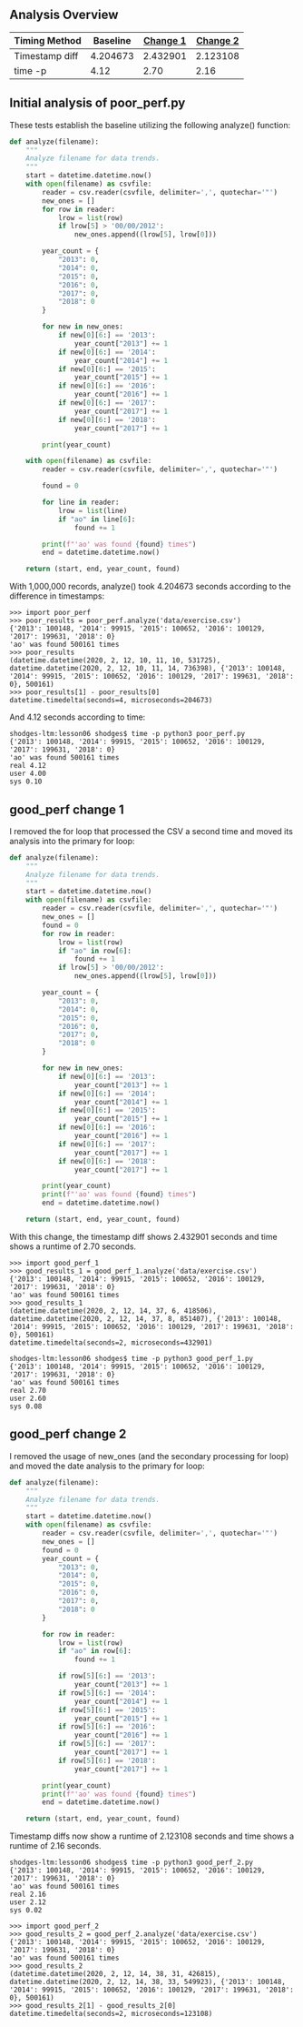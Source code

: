 ## Analysis Overview
| Timing Method  | Baseline | [Change 1](#good_perf-change-1) | [Change 2](#good_perf-change-2) |
| -------------- | -------- | ------------------------------- | ------------------------------- |
| Timestamp diff | 4.204673 | 2.432901                        | 2.123108                        |
| time -p        | 4.12     | 2.70                            | 2.16                            |
## Initial analysis of poor_perf.py
These tests establish the baseline utilizing the following analyze() function:
```python
def analyze(filename):
    """
    Analyze filename for data trends.
    """
    start = datetime.datetime.now()
    with open(filename) as csvfile:
        reader = csv.reader(csvfile, delimiter=',', quotechar='"')
        new_ones = []
        for row in reader:
            lrow = list(row)
            if lrow[5] > '00/00/2012':
                new_ones.append((lrow[5], lrow[0]))

        year_count = {
            "2013": 0,
            "2014": 0,
            "2015": 0,
            "2016": 0,
            "2017": 0,
            "2018": 0
        }

        for new in new_ones:
            if new[0][6:] == '2013':
                year_count["2013"] += 1
            if new[0][6:] == '2014':
                year_count["2014"] += 1
            if new[0][6:] == '2015':
                year_count["2015"] += 1
            if new[0][6:] == '2016':
                year_count["2016"] += 1
            if new[0][6:] == '2017':
                year_count["2017"] += 1
            if new[0][6:] == '2018':
                year_count["2017"] += 1

        print(year_count)

    with open(filename) as csvfile:
        reader = csv.reader(csvfile, delimiter=',', quotechar='"')

        found = 0

        for line in reader:
            lrow = list(line)
            if "ao" in line[6]:
                found += 1

        print(f"'ao' was found {found} times")
        end = datetime.datetime.now()

    return (start, end, year_count, found)
```
With 1,000,000 records, analyze() took 4.204673 seconds according to the difference in timestamps:
```
>>> import poor_perf
>>> poor_results = poor_perf.analyze('data/exercise.csv')
{'2013': 100148, '2014': 99915, '2015': 100652, '2016': 100129, '2017': 199631, '2018': 0}
'ao' was found 500161 times
>>> poor_results
(datetime.datetime(2020, 2, 12, 10, 11, 10, 531725), datetime.datetime(2020, 2, 12, 10, 11, 14, 736398), {'2013': 100148, '2014': 99915, '2015': 100652, '2016': 100129, '2017': 199631, '2018': 0}, 500161)
>>> poor_results[1] - poor_results[0]
datetime.timedelta(seconds=4, microseconds=204673)
```
And 4.12 seconds according to time:
```
shodges-ltm:lesson06 shodges$ time -p python3 poor_perf.py
{'2013': 100148, '2014': 99915, '2015': 100652, '2016': 100129, '2017': 199631, '2018': 0}
'ao' was found 500161 times
real 4.12
user 4.00
sys 0.10
```

## good_perf change 1
I removed the for loop that processed the CSV a second time and moved its analysis into the primary for loop:
```python
def analyze(filename):
    """
    Analyze filename for data trends.
    """
    start = datetime.datetime.now()
    with open(filename) as csvfile:
        reader = csv.reader(csvfile, delimiter=',', quotechar='"')
        new_ones = []
        found = 0
        for row in reader:
            lrow = list(row)
            if "ao" in row[6]:
                found += 1
            if lrow[5] > '00/00/2012':
                new_ones.append((lrow[5], lrow[0]))

        year_count = {
            "2013": 0,
            "2014": 0,
            "2015": 0,
            "2016": 0,
            "2017": 0,
            "2018": 0
        }

        for new in new_ones:
            if new[0][6:] == '2013':
                year_count["2013"] += 1
            if new[0][6:] == '2014':
                year_count["2014"] += 1
            if new[0][6:] == '2015':
                year_count["2015"] += 1
            if new[0][6:] == '2016':
                year_count["2016"] += 1
            if new[0][6:] == '2017':
                year_count["2017"] += 1
            if new[0][6:] == '2018':
                year_count["2017"] += 1

        print(year_count)
        print(f"'ao' was found {found} times")
        end = datetime.datetime.now()

    return (start, end, year_count, found)
```
With this change, the timestamp diff shows 2.432901 seconds and time shows a runtime of 2.70 seconds.
```
>>> import good_perf_1
>>> good_results_1 = good_perf_1.analyze('data/exercise.csv')
{'2013': 100148, '2014': 99915, '2015': 100652, '2016': 100129, '2017': 199631, '2018': 0}
'ao' was found 500161 times
>>> good_results_1
(datetime.datetime(2020, 2, 12, 14, 37, 6, 418506), datetime.datetime(2020, 2, 12, 14, 37, 8, 851407), {'2013': 100148, '2014': 99915, '2015': 100652, '2016': 100129, '2017': 199631, '2018': 0}, 500161)
datetime.timedelta(seconds=2, microseconds=432901)
```
```
shodges-ltm:lesson06 shodges$ time -p python3 good_perf_1.py
{'2013': 100148, '2014': 99915, '2015': 100652, '2016': 100129, '2017': 199631, '2018': 0}
'ao' was found 500161 times
real 2.70
user 2.60
sys 0.08
```

## good_perf change 2
I removed the usage of new_ones (and the secondary processing for loop) and moved the date analysis to the primary for loop:
```python
def analyze(filename):
    """
    Analyze filename for data trends.
    """
    start = datetime.datetime.now()
    with open(filename) as csvfile:
        reader = csv.reader(csvfile, delimiter=',', quotechar='"')
        new_ones = []
        found = 0
        year_count = {
            "2013": 0,
            "2014": 0,
            "2015": 0,
            "2016": 0,
            "2017": 0,
            "2018": 0
        }

        for row in reader:
            lrow = list(row)
            if "ao" in row[6]:
                found += 1

            if row[5][6:] == '2013':
                year_count["2013"] += 1
            if row[5][6:] == '2014':
                year_count["2014"] += 1
            if row[5][6:] == '2015':
                year_count["2015"] += 1
            if row[5][6:] == '2016':
                year_count["2016"] += 1
            if row[5][6:] == '2017':
                year_count["2017"] += 1
            if row[5][6:] == '2018':
                year_count["2017"] += 1

        print(year_count)
        print(f"'ao' was found {found} times")
        end = datetime.datetime.now()

    return (start, end, year_count, found)
```
Timestamp diffs now show a runtime of 2.123108 seconds and time shows a runtime of 2.16 seconds.
```
shodges-ltm:lesson06 shodges$ time -p python3 good_perf_2.py
{'2013': 100148, '2014': 99915, '2015': 100652, '2016': 100129, '2017': 199631, '2018': 0}
'ao' was found 500161 times
real 2.16
user 2.12
sys 0.02
```
```
>>> import good_perf_2
>>> good_results_2 = good_perf_2.analyze('data/exercise.csv')
{'2013': 100148, '2014': 99915, '2015': 100652, '2016': 100129, '2017': 199631, '2018': 0}
'ao' was found 500161 times
>>> good_results_2
(datetime.datetime(2020, 2, 12, 14, 38, 31, 426815), datetime.datetime(2020, 2, 12, 14, 38, 33, 549923), {'2013': 100148, '2014': 99915, '2015': 100652, '2016': 100129, '2017': 199631, '2018': 0}, 500161)
>>> good_results_2[1] - good_results_2[0]
datetime.timedelta(seconds=2, microseconds=123108)
```
